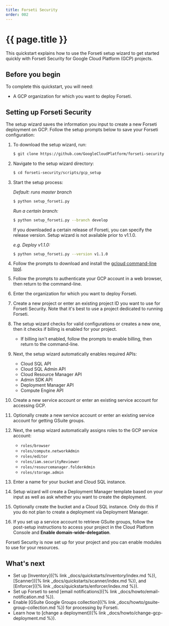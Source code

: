 ```yaml
---
title: Forseti Security
order: 002
---
```

# {{ page.title }}

This quickstart explains how to use the Forseti setup wizard to get started
quickly with Forseti Security for Google Cloud Platform (GCP) projects.

## Before you begin

To complete this quickstart, you will need:

  - A GCP organization for which you want to deploy Forseti.

## Setting up Forseti Security

The setup wizard saves the information you input to create a new Forseti
deployment on GCP. Follow the setup prompts below to save your Forseti
configuration:

  1. To download the setup wizard, run:
  
      ```bash
      $ git clone https://github.com/GoogleCloudPlatform/forseti-security
      ```

  1. Navigate to the setup wizard directory:
  
      ```bash
      $ cd forseti-security/scripts/gcp_setup
      ```

  1. Start the setup process:
  
     _Default: runs master branch_
     
      ```bash
      $ python setup_forseti.py
      ```
      
      _Run a certain branch:_
      
      ```bash
      $ python setup_forseti.py --branch develop
      ```
      
      If you downloaded a certain release of Forseti, you can specify the release version.
      Setup wizard is not available prior to v1.1.0.
      
      _e.g. Deploy v1.1.0:_
      
      ```bash
      $ python setup_forseti.py --version v1.1.0
      ```

  1. Follow the prompts to download and install the
  [gcloud command-line tool](https://cloud.google.com/sdk/gcloud/).
  1. Follow the prompts to authenticate your GCP account in a web browser,
  then return to the command-line.
  1. Enter the organization for which you want to deploy Forseti.
  1. Create a new project or enter an existing project ID you want to use for
  Forseti Security. Note that it's best to use a project dedicated to running
  Forseti.
  1. The setup wizard checks for valid configurations or creates a new one,
  then it checks if billing is enabled for your project.
      * If billing isn't enabled, follow the prompts to enable billing, then
    return to the command-line.
  1. Next, the setup wizard automatically enables required APIs:
      - Cloud SQL API
      - Cloud SQL Admin API
      - Cloud Resource Manager API
      - Admin SDK API
      - Deployment Manager API
      - Compute Engine API
  1. Create a new service account or enter an existing service account for
  accessing GCP.
  1. Optionally create a new service account or enter an existing service
  account for getting GSuite groups.
  1. Next, the setup wizard automatically assigns roles to the GCP service
  account:
      - `roles/browser`
      - `roles/compute.networkAdmin`
      - `roles/editor`
      - `roles/iam.securityReviewer`
      - `roles/resourcemanager.folderAdmin`
      - `roles/storage.admin`
  1. Enter a name for your bucket and Cloud SQL instance.
  1. Setup wizard will create a Deployment Manager template based on your input
  as well as ask whether you want to create the deployment.
  1. Optionally create the bucket and a Cloud SQL instance. Only do this if you 
  do not plan to create a deployment via Deployment Manager.
  1. If you set up a service account to retrieve GSuite groups, follow the
  post-setup instructions to access your project in the Cloud Platform Console
  and **Enable domain-wide-delegation**.

Forseti Security is now set up for your project and you can enable modules
to use for your resources.

## What's next

  - Set up [Inventory]({% link _docs/quickstarts/inventory/index.md %}),
  [Scanner]({% link _docs/quickstarts/scanner/index.md %}),
  and [Enforcer]({% link _docs/quickstarts/enforcer/index.md %}).
  - Set up Forseti to send [email notifications]({% link _docs/howto/email-notification.md %}).
  - Enable [GSuite Google Groups collection]({% link _docs/howto/gsuite-group-collection.md %})
  for processing by Forseti.
  - Learn how to [change a deployment]({% link _docs/howto/change-gcp-deployment.md %}).

